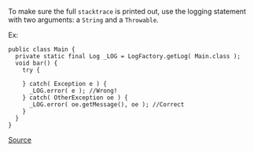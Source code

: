 To make sure the full `stacktrace` is printed out, use the logging statement with two arguments: a `String` and a `Throwable`.

Ex:

```
public class Main {
  private static final Log _LOG = LogFactory.getLog( Main.class );
  void bar() {
    try {

    } catch( Exception e ) {
      _LOG.error( e ); //Wrong!
    } catch( OtherException oe ) {
      _LOG.error( oe.getMessage(), oe ); //Correct
    }
  }
}
```

[Source](https://pmd.github.io/pmd-5.3.3/pmd-java/rules/java/logging-jakarta-commons.html#UseCorrectExceptionLogging)
